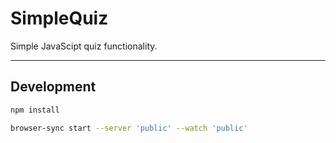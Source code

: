 # SimpleQuiz

Simple JavaScipt quiz functionality.

---

## Development

```sh
npm install

browser-sync start --server 'public' --watch 'public'
```
